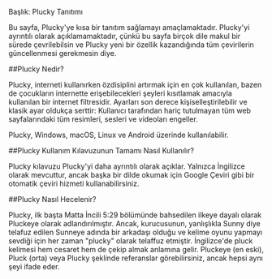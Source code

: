 Başlık: Plucky Tanıtımı

Bu sayfa, Plucky'ye kısa bir tanıtım sağlamayı amaçlamaktadır. Plucky'yi ayrıntılı olarak açıklamamaktadır, çünkü bu sayfa birçok dile makul bir sürede çevrilebilsin ve Plucky yeni bir özellik kazandığında tüm çevirilerin güncellenmesi gerekmesin diye.

##Plucky Nedir?

Plucky, interneti kullanırken özdisiplini artırmak için en çok kullanılan, bazen de çocukların internette erişebilecekleri şeyleri kısıtlamak amacıyla kullanılan bir internet filtresidir. Ayarları son derece kişiselleştirilebilir ve klasik ayar oldukça serttir: Kullanıcı tarafından hariç tutulmayan tüm web sayfalarındaki tüm resimleri, sesleri ve videoları engeller.

Plucky, Windows, macOS, Linux ve Android üzerinde kullanılabilir.

##Plucky Kullanım Kılavuzunun Tamamı Nasıl Kullanılır?

Plucky kılavuzu Plucky'yi daha ayrıntılı olarak açıklar. Yalnızca İngilizce olarak mevcuttur, ancak başka bir dilde okumak için Google Çeviri gibi bir otomatik çeviri hizmeti kullanabilirsiniz.

##Plucky Nasıl Hecelenir?

Plucky, ilk başta Matta İncili 5:29 bölümünde bahsedilen ilkeye dayalı olarak Pluckeye olarak adlandırılmıştır. Ancak, kurucusunun, yanlışlıkla Sunny diye telafuz edilen Sunneye adında bir arkadaşı olduğu ve kelime oyunu yapmayı sevdiği için her zaman "plucky" olarak telaffuz etmiştir. İngilizce'de pluck kelimesi hem cesaret hem de çekip almak anlamına gelir. Pluckeye (en eski), Pluck (orta) veya Plucky şeklinde referanslar görebilirsiniz, ancak hepsi aynı şeyi ifade eder.